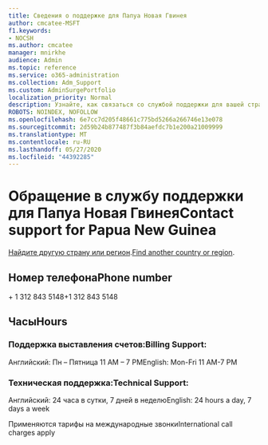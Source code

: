 ```yaml
---
title: Сведения о поддержке для Папуа Новая Гвинея
author: cmcatee-MSFT
f1.keywords:
- NOCSH
ms.author: cmcatee
manager: mnirkhe
audience: Admin
ms.topic: reference
ms.service: o365-administration
ms.collection: Adm_Support
ms.custom: AdminSurgePortfolio
localization_priority: Normal
description: Узнайте, как связаться со службой поддержки для вашей страны или региона.
ROBOTS: NOINDEX, NOFOLLOW
ms.openlocfilehash: 6e7cc7d205f48661c775bd5266a266746e13e078
ms.sourcegitcommit: 2d59b24b877487f3b84aefdc7b1e200a21009999
ms.translationtype: MT
ms.contentlocale: ru-RU
ms.lasthandoff: 05/27/2020
ms.locfileid: "44392285"
---
```

# <a name="contact-support-for-papua-new-guinea"></a><span data-ttu-id="bcb1e-103">Обращение в службу поддержки для Папуа Новая Гвинея</span><span class="sxs-lookup"><span data-stu-id="bcb1e-103">Contact support for Papua New Guinea</span></span>

<span data-ttu-id="bcb1e-104">[Найдите другую страну или регион](../contact-support-for-business-products.md).</span><span class="sxs-lookup"><span data-stu-id="bcb1e-104">[Find another country or region](../contact-support-for-business-products.md).</span></span>

## <a name="phone-number"></a><span data-ttu-id="bcb1e-105">Номер телефона</span><span class="sxs-lookup"><span data-stu-id="bcb1e-105">Phone number</span></span>
<span data-ttu-id="bcb1e-106">+ 1 312 843 5148</span><span class="sxs-lookup"><span data-stu-id="bcb1e-106">+1 312 843 5148</span></span>

## <a name="hours"></a><span data-ttu-id="bcb1e-107">Часы</span><span class="sxs-lookup"><span data-stu-id="bcb1e-107">Hours</span></span>
### <a name="billing-support"></a><span data-ttu-id="bcb1e-108">Поддержка выставления счетов:</span><span class="sxs-lookup"><span data-stu-id="bcb1e-108">Billing Support:</span></span>

<span data-ttu-id="bcb1e-109">Английский: Пн – Пятница 11 AM – 7 PM</span><span class="sxs-lookup"><span data-stu-id="bcb1e-109">English: Mon-Fri 11 AM-7 PM</span></span>

### <a name="technical-support"></a><span data-ttu-id="bcb1e-110">Техническая поддержка:</span><span class="sxs-lookup"><span data-stu-id="bcb1e-110">Technical Support:</span></span>

<span data-ttu-id="bcb1e-111">Английский: 24 часа в сутки, 7 дней в неделю</span><span class="sxs-lookup"><span data-stu-id="bcb1e-111">English: 24 hours a day, 7 days a week</span></span>

<span data-ttu-id="bcb1e-112">Применяются тарифы на международные звонки</span><span class="sxs-lookup"><span data-stu-id="bcb1e-112">International call charges apply</span></span>
